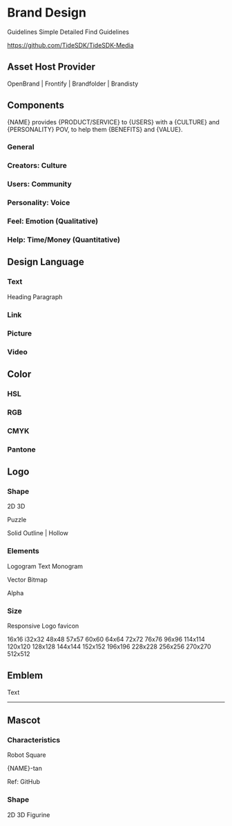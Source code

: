 Brand Design
============

Guidelines
  Simple
  Detailed
  Find Guidelines

https://github.com/TideSDK/TideSDK-Media

Asset Host Provider
-------------------

OpenBrand | Frontify | Brandfolder | Brandisty

Components
----------

{NAME} provides {PRODUCT/SERVICE} to {USERS} with a
{CULTURE} and {PERSONALITY} POV,
to help them {BENEFITS} and {VALUE}.

### General
### Creators: Culture
### Users: Community
### Personality: Voice
### Feel: Emotion (Qualitative)
### Help: Time/Money (Quantitative)

Design Language
---------------

### Text

Heading
Paragraph

### Link

### Picture

### Video

Color
-----

### HSL

### RGB

### CMYK

### Pantone

Logo
----

### Shape

2D
3D

Puzzle

Solid
Outline | Hollow

### Elements

Logogram
Text
Monogram

Vector
Bitmap

Alpha

### Size

Responsive Logo
favicon

16x16
i32x32
48x48
57x57
60x60
64x64
72x72
76x76
96x96
114x114
120x120
128x128
144x144
152x152
196x196
228x228
256x256
270x270
512x512


Emblem
------

Text

*  *  *  *  *

Mascot
------

### Characteristics

Robot
Square

{NAME}-tan

Ref: GitHub

### Shape

2D
3D
Figurine


